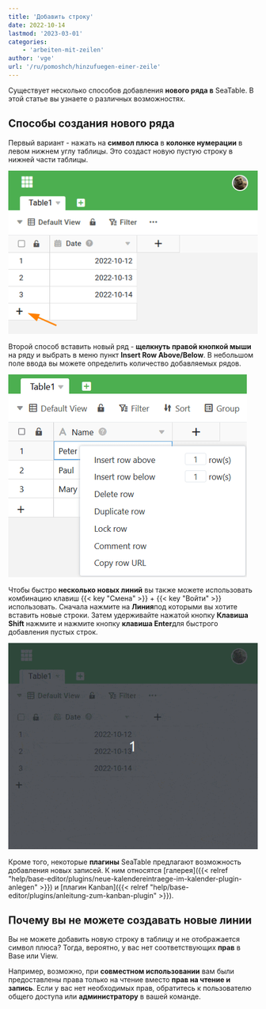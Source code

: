 ```yaml
---
title: 'Добавить строку'
date: 2022-10-14
lastmod: '2023-03-01'
categories:
    - 'arbeiten-mit-zeilen'
author: 'vge'
url: '/ru/pomoshch/hinzufuegen-einer-zeile'
---
```


Существует несколько способов добавления **нового ряда в** SeaTable. В этой статье вы узнаете о различных возможностях.

## Способы создания нового ряда

Первый вариант - нажать на **символ плюса** в **колонке нумерации** в левом нижнем углу таблицы. Это создаст новую пустую строку в нижней части таблицы.

![Создайте новый ряд](images/create-new-row.png)

Второй способ вставить новый ряд - **щелкнуть правой кнопкой мыши** на ряду и выбрать в меню пункт **Insert Row Above/Below**. В небольшом поле ввода вы можете определить количество добавляемых рядов.

![Вставка линий через контекстное меню](images/Zeilen-ueber-das-Kontextmenue-einfuegen.png)

Чтобы быстро **несколько новых линий** вы также можете использовать комбинацию клавиш {{< key "Смена" >}} + {{< key "Войти" >}} использовать. Сначала нажмите на **Линия**под которыми вы хотите вставить новые строки. Затем удерживайте нажатой кнопку **Клавиша Shift** нажмите и нажмите кнопку **клавиша Enter**для быстрого добавления пустых строк.

![Добавление новой строки с помощью ярлыка](images/create-new-row-shortcut.gif)

Кроме того, некоторые **плагины** SeaTable предлагают возможность добавления новых записей. К ним относятся [галерея]({{< relref "help/base-editor/plugins/neue-kalendereintraege-im-kalender-plugin-anlegen" >}}) и [плагин Kanban]({{< relref "help/base-editor/plugins/anleitung-zum-kanban-plugin" >}}).

## Почему вы не можете создавать новые линии

Вы не можете добавить новую строку в таблицу и не отображается символ плюса? Тогда, вероятно, у вас нет соответствующих **прав** в Base или View.

Например, возможно, при **совместном использовании** вам были предоставлены права только на чтение вместо **прав на чтение и запись**. Если у вас нет необходимых прав, обратитесь к пользователю общего доступа или **администратору** в вашей команде.
